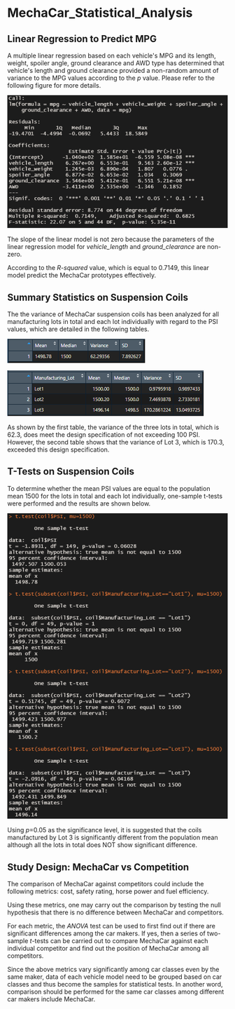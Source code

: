 # MechaCar_Statistical_Analysis

## Linear Regression to Predict MPG

A multiple linear regression based on each vehicle's MPG and its length, weight, spoiler angle, ground clearance and AWD type has determined that vehicle's length and ground clearance provided a non-random amount of variance to the MPG values according to the *p* value. Please refer to the following figure for more details.

![lm predicting mpg](images/deliverable1.png)

The slope of the linear model is not zero because the parameters of the linear regression model for *vehicle_length* and *ground_clearance* are non-zero.

According to the *R-squared* value, which is equal to 0.7149, this linear model predict the MechaCar prototypes effectively.

## Summary Statistics on Suspension Coils

The the variance of MechaCar suspension coils has been analyzed for all manufacturing lots in total and each lot individually with regard to the PSI values, which are detailed in the following tables.

![coil total summary](images/coil_total_summary.png)

![coil lot summary](images/coil_lot_summary.png)

As shown by the first table, the variance of the three lots in total, which is 62.3, does meet the design specification of not exceeding 100 PSI. However, the second table shows that the variance of Lot 3, which is 170.3, exceeded this design specification. 

## T-Tests on Suspension Coils

To determine whether the mean PSI values are equal to the population mean 1500 for the lots in total and each lot individually, one-sample t-tests were performed and the results are shown below.

![T-Tests on Suspension Coils](images/deliverable3.png)

Using *p*=0.05 as the significance level, it is suggested that the coils manufactured by Lot 3 is significantly different from the population mean although all the lots in total does NOT show significant difference.

## Study Design: MechaCar vs Competition

The comparison of MechaCar against competitors could include the following metrics: cost, safety rating, horse power and fuel efficiency.

Using these metrics, one may carry out the comparison by testing the null hypothesis that there is no difference between MechaCar and competitors.

For each metric, the *ANOVA* test can be used to first find out if there are significant differences among the car makers. If yes, then a series of two-sample *t*-tests can be carried out to compare MechaCar against each individual competitor and find out the position of MechaCar among all competitors.

Since the above metrics vary significantly among car classes even by the same maker, data of each vehicle model need to be grouped based on car classes and thus become the samples for statistical tests. In another word, comparison should be performed for the same car classes among different car makers include MechaCar.






